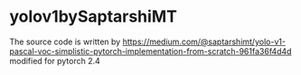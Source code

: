 # yolov1bySaptarshiMT

The source code is written by 
 https://medium.com/@saptarshimt/yolo-v1-pascal-voc-simplistic-pytorch-implementation-from-scratch-961fa36f4d4d
modified for pytorch 2.4
